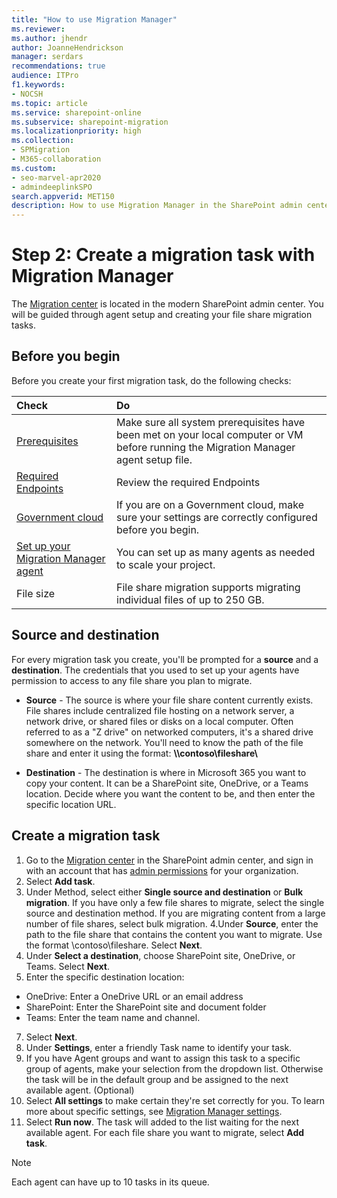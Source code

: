 ```yaml
---
title: "How to use Migration Manager"
ms.reviewer: 
ms.author: jhendr
author: JoanneHendrickson
manager: serdars
recommendations: true
audience: ITPro
f1.keywords:
- NOCSH
ms.topic: article
ms.service: sharepoint-online
ms.subservice: sharepoint-migration
ms.localizationpriority: high
ms.collection: 
- SPMigration
- M365-collaboration
ms.custom:
- seo-marvel-apr2020
- admindeeplinkSPO
search.appverid: MET150
description: How to use Migration Manager in the SharePoint admin center to move your content to Microsoft 365.
---
```

# Step 2: Create a migration task with Migration Manager

The <a href="https://go.microsoft.com/fwlink/?linkid=2185075" target="_blank">Migration center</a> is located in the modern SharePoint admin center. You will be guided through agent setup and creating your file share migration tasks.    

## Before you begin

Before you create your first migration task, do the following checks: 


|**Check**|**Do**|
|:-----|:-----|
|[Prerequisites](mm-prerequisites.md)|Make sure all system prerequisites have been met on your local computer or VM before running the Migration Manager agent setup file.|
|[Required Endpoints](mm-prerequisites.md#required-endpoints)|Review the required Endpoints|
|[Government cloud](mm-gov-cloud.md)|If you are on a Government cloud, make sure your settings are correctly configured before you begin.|
|[Set up your Migration Manager agent](mm-setup-clients.md#set-up-an-agent)|You can set up as many agents as needed to scale your project.|
|File size|File share migration supports migrating individual files of up to 250 GB.|


## Source and destination
For every migration task you create, you'll be prompted for a **source** and a **destination**. The credentials that you used to set up your agents have permission to access to any file share you plan to migrate.

- **Source** - The source is where your file share content currently exists. File shares include centralized file hosting on a network server, a network drive, or shared files or disks on a local computer. Often referred to as a "Z drive" on networked computers, it's a shared drive somewhere on the network. You'll need to know the path of the file share and enter it using the format:  **\\\contoso\fileshare\\**

- **Destination** - The destination is where in Microsoft 365 you want to copy your content. It can be a SharePoint site, OneDrive, or a Teams location. Decide where you want the content to be, and then enter the specific location URL. 

## Create a migration task
  
1. Go to the <a href="https://go.microsoft.com/fwlink/?linkid=2185075" target="_blank">Migration center</a> in the SharePoint admin center, and sign in with an account that has [admin permissions](/sharepoint/sharepoint-admin-role) for your organization.   
2. Select **Add task**.   
3. Under Method, select either **Single source and destination** or **Bulk migration**. If you have only a few file shares to migrate, select the single source and destination method. If you are migrating content from a large number of file shares, select bulk migration.
4.Under **Source**, enter the path to the file share that contains the content you want to migrate.  Use the format \\contoso\fileshare. Select **Next**.
5. Under **Select a destination**, choose SharePoint site, OneDrive, or Teams. Select **Next**.
6. Enter the specific destination location: </br>
 -  OneDrive:  Enter a OneDrive URL or an email address
 -  SharePoint:  Enter the SharePoint site and document folder
 -  Teams:  Enter the team name and channel.  

7. Select **Next**.
8. Under **Settings**, enter a friendly Task name to identify your task.
9. If you have Agent groups and want to assign this task to a specific group of agents, make your selection from the dropdown list. Otherwise the task will be in the default group and be assigned to the next available agent. (Optional) 
10. Select **All settings** to make certain they're set correctly for you. To learn more about specific settings, see [Migration Manager settings](mm-settings.md).
11. Select **Run now**. The task will added to the list waiting for the next available agent. For each file share you want to migrate, select **Add task**.

>[!Note]
>Each agent can have up to 10 tasks in its queue.